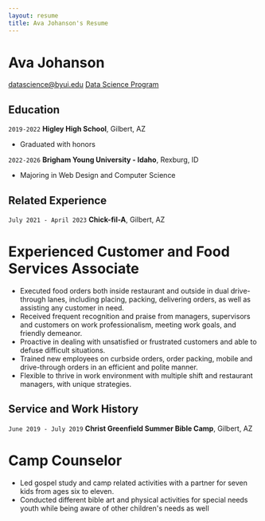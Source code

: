 ```yaml
---
layout: resume
title: Ava Johanson's Resume
---
```

# Ava Johanson


<div id="webaddress">
<a href="datascience@byui.edu">datascience@byui.edu<a>
<a href="https://byuidatascience.github.io/development.html">Data Science Program</a>
</div>

<!-- https://www.monique.tech/the-art-of-markdown -->


## Education

`2019-2022`
__Higley High School__, Gilbert, AZ

- Graduated with honors

`2022-2026`
__Brigham Young University - Idaho__, Rexburg, ID

- Majoring in Web Design and Computer Science


## Related Experience

`July 2021 - April 2023`
__Chick-fil-A__, Gilbert, AZ

# Experienced Customer and Food Services Associate

- Executed food orders both inside restaurant and outside in dual drive-through lanes, including placing, packing, delivering orders, as well as assisting any customer in need.
- Received frequent recognition and praise from managers, supervisors and customers on work professionalism, meeting work goals, and friendly demeanor.
- Proactive in dealing with unsatisfied or frustrated customers and able to defuse difficult situations. 
- Trained new employees on curbside orders, order packing, mobile and drive-through orders in an efficient and polite manner. 
- Flexible to thrive in work environment with multiple shift and restaurant managers, with 
unique strategies.


## Service and Work History

`June 2019 - July 2019`
__Christ Greenfield Summer Bible Camp__, Gilbert, AZ

# Camp Counselor

- Led gospel study and camp related activities with a partner for seven kids from ages six to eleven.
- Conducted different bible art and physical activities for special needs youth while being 
aware of other children's needs as well


<!-- ### Footer

Last updated: May 2013 -->
